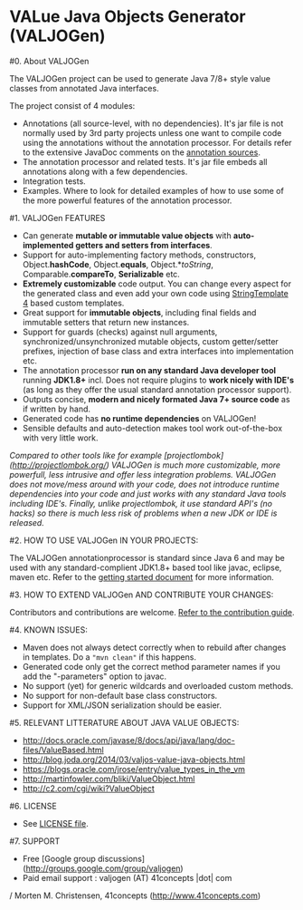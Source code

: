VALue Java Objects Generator (VALJOGen)
=======================================

#0. About VALJOGen

The VALJOGen project can be used to generate Java 7/8+ style value classes from annotated Java interfaces.

The project consist of 4 modules:
- Annotations (all source-level, with no dependencies). It's jar file is not normally used by 3rd party projects unless one want to compile code using the annotations without the annotation processor. For details refer to the extensive JavaDoc comments on the [annotation sources](valjogen-annotations/src/main/java/com/fortyoneconcepts/valjogen/annotations).
- The annotation processor and related tests. It's jar file embeds all annotations along with a few dependencies.
- Integration tests.
- Examples. Where to look for detailed examples of how to use some of the more powerful features of the annotation processor.

#1. VALJOGen FEATURES

+ Can generate **mutable or immutable value objects** with **auto-implemented getters and setters from interfaces**.
+ Support for auto-implementing factory methods, constructors, Object.**hashCode**, Object.**equals**, Object.**toString*, Comparable.**compareTo**, **Serializable** etc.
+ **Extremely customizable** code output. You can change every aspect for the generated class and even add your own code using [StringTemplate 4](http://www.stringtemplate.org) based custom templates.
+ Great support for **immutable objects**, including final fields and immutable setters that return new instances.
+ Support for guards (checks) against null arguments, synchronized/unsynchronized mutable objects, custom getter/setter prefixes, injection of base class and extra interfaces into implementation etc.
+ The annotation processor **run on any standard Java developer tool** running **JDK1.8+** incl. Does not require plugins to **work nicely with IDE's** (as long as they offer the usual standard annotation processor support).
+ Outputs concise, **modern and nicely formated Java 7+ source code** as if written by hand.
+ Generated code has **no runtime dependencies** on VALJOGen!
+ Sensible defaults and auto-detection makes tool work out-of-the-box with very little work.

*Compared to other tools like for example [projectlombok] (http://projectlombok.org/) VALJOGen is much more customizable, more powerfull, less intrusive and offer less integration problems. VALJOGen does not
move/mess around with your code, does not introduce runtime dependencies into your code and just works with any standard Java tools including IDE's. Finally, unlike projectlombok, it use standard API's (no hacks)
so there is much less risk of problems when a new JDK or IDE is released.*

#2. HOW TO USE VALJOGen IN YOUR PROJECTS:

The VALJOGen annotationprocessor is standard since Java 6 and may be used with any standard-complient JDK1.8+ based tool like javac, eclipse, maven etc. Refer to the [getting started document](GETSTARTED.md) for more information.

#3. HOW TO EXTEND VALJOGen AND CONTRIBUTE YOUR CHANGES:

Contributors and contributions are welcome. [Refer to the contribution guide](CONTRIBUTING.md).

#4. KNOWN ISSUES:
- Maven does not always detect correctly when to rebuild after changes in templates. Do a `"mvn clean"` if this happens.
- Generated code only get the correct method parameter names if you add the "-parameters" option to javac.
- No support (yet) for generic wildcards and overloaded custom methods.
- No support for non-default base class constructors.
- Support for XML/JSON serialization should be easier.

#5. RELEVANT LITTERATURE ABOUT JAVA VALUE OBJECTS:
- http://docs.oracle.com/javase/8/docs/api/java/lang/doc-files/ValueBased.html
- http://blog.joda.org/2014/03/valjos-value-java-objects.html
- https://blogs.oracle.com/jrose/entry/value_types_in_the_vm
- http://martinfowler.com/bliki/ValueObject.html
- http://c2.com/cgi/wiki?ValueObject

#6. LICENSE
- See [LICENSE file](./LICENSE).

#7. SUPPORT
- Free [Google group discussions] (http://groups.google.com/group/valjogen)
- Paid email support : valjogen (AT) 41concepts |dot| com

/ Morten M. Christensen, 41concepts (http://www.41concepts.com)